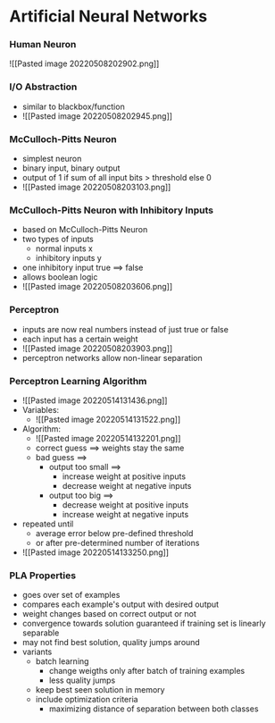 # Artificial Neural Networks
### Human Neuron
![[Pasted image 20220508202902.png]]

### I/O Abstraction
+ similar to blackbox/function
+ ![[Pasted image 20220508202945.png]]

### McCulloch-Pitts Neuron
+ simplest neuron
+ binary input, binary output
+ output of 1 if sum of all input bits > threshold else 0
+ ![[Pasted image 20220508203103.png]]

### McCulloch-Pitts Neuron with Inhibitory Inputs
+ based on McCulloch-Pitts Neuron
+ two types of inputs
	+ normal inputs x
	+ inhibitory inputs y
+ one inhibitory input true ==> false
+ allows boolean logic
+ ![[Pasted image 20220508203606.png]]

### Perceptron
+ inputs are now real numbers instead of just true or false
+ each input has a certain weight
+ ![[Pasted image 20220508203903.png]]
+ perceptron networks allow non-linear separation

### Perceptron Learning Algorithm
+ ![[Pasted image 20220514131436.png]]
+ Variables:
	+ ![[Pasted image 20220514131522.png]]
+ Algorithm:
	+ ![[Pasted image 20220514132201.png]]
	+ correct guess ==> weights stay the same
	+ bad guess ==>
		+ output too small ==>
			+ increase weight at positive inputs
			+ decrease weight at negative inputs
		+  output too big ==>
			+ decrease weight at positive inputs
			+ increase weight at negative inputs
+ repeated until 
	+ average error below pre-defined threshold
	+ or after pre-determined number of iterations
+ ![[Pasted image 20220514133250.png]]

### PLA Properties
+ goes over set of examples
+ compares each example's output with desired output
+ weight changes based on correct output or not
+ convergence towards solution guaranteed if training set is linearly separable
+ may not find best solution, quality jumps around 
+ variants
	+ batch learning
		+ change weigths only after batch of training examples
		+ less quality jumps
	+ keep best seen solution in memory
	+ include optimization criteria
		+ maximizing distance of separation between both classes